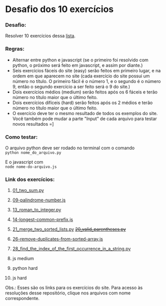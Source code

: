 # Desafio dos 10 exercícios

### Desafio:
Resolver 10 exercícios dessa [lista](https://leetcode.com/problemset/all/?sorting=W3t9XQ%3D%3D).

### Regras:
- Alternar entre python e javascript (se o primeiro foi resolvido com python, o próximo será feito em javascript, e assim por diante.)
- Seis exercícios fáceis do site (easy) serão feitos em primeiro lugar, e na ordem em que aparecem no site (cada exercício do site possui um número no título. O primeiro fácil é o número 1, e o segundo é o número 9, então o segundo exercício a ser feito será o 9 do site.)
- Dois exercícios médios (medium) serão feitos após os 6 fáceis e terão número no título maior que o último feito.
- Dois exercícios difíceis (hard) serão feitos após os 2 médios e terão número no título maior que o último feito.
- O exercício deve ter o mesmo resultado de todos os exemplos do site. Você também pode mudar a parte "Input" de cada arquivo para testar novos resultados =]

### Como testar:
  
O arquivo python deve ser rodado no terminal com o comando  
```python nome_do_arquivo.py```  
  
E o javascript com  
```node nome-do-arquivo.js```

### Link dos exercícios:
1. [01_two_sum.py](https://leetcode.com/problems/two-sum/)
2. [09-palindrome-number.js](https://leetcode.com/problems/palindrome-number/)
3. [13_roman_to_integer.py](https://leetcode.com/problems/roman-to-integer/)
4. [14-longest-common-prefix.js](https://leetcode.com/problems/longest-common-prefix/)
5. [21_merge_two_sorted_lists.py](https://leetcode.com/problems/merge-two-sorted-lists/)
~~[20_valid_parentheses.py](https://leetcode.com/problems/valid-parentheses/)~~
6. [26-remove-duplicates-from-sorted-array.js](https://leetcode.com/problems/remove-duplicates-from-sorted-array/)

7. [28_find_the_index_of_the_first_occurrence_in_a_string.py](https://leetcode.com/problems/find-the-index-of-the-first-occurrence-in-a-string/)
8. js medium

9. python hard
10. js hard

Obs.: Esses são os links para os exercícios do site. Para acesso às resoluções desse repositório, clique nos arquivos com nome correspondente.
